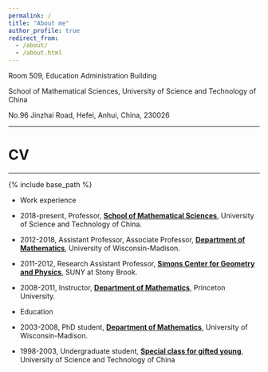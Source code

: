```yaml
---
permalink: /
title: "About me"
author_profile: true
redirect_from: 
  - /about/
  - /about.html
---
```


 Room 509, Education Administration Building  
 
 School of Mathematical Sciences, University of Science and Technology of China  
 
 No.96 Jinzhai Road, Hefei, Anhui, China, 230026

---

# CV

---

{% include base_path %}


- Work experience
 - 2018-present, Professor, **[School of Mathematical Sciences](https://math.ustc.edu.cn/new/main.psp)**, University of Science and Technology of China.
 - 2012-2018, Assistant Professor, Associate Professor, **[Department of Mathematics](https://math.ustc.edu.cn/new/main.psp)**, University of Wisconsin-Madison.
 - 2011-2012, Research Assistant Professor, **[Simons Center for Geometry and Physics](https://scgp.stonybrook.edu/)**, SUNY at Stony Brook.
 - 2008-2011, Instructor, **[Department of Mathematics](https://www.math.princeton.edu/)**, Princeton University.
    
- Education
 - 2003-2008, PhD student, **[Department of Mathematics](https://math.ustc.edu.cn/new/main.psp)**, University of Wisconsin-Madison.
 - 1998-2003, Undergraduate student, **[Special class for gifted young](https://scgy.ustc.edu.cn/)**, University of Science and Technology of China
